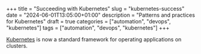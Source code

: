 +++
title = "Succeeding with Kubernetes"
slug = "kubernetes-success"
date = "2024-06-01T13:05:00+01:00"
description = "Patterns and practices for Kubernetes"
draft = true
categories = ["automation", "devops", "kubernetes"]
tags = ["automation", "devops", "kubernetes"]
+++

[Kubernetes](https://kubernetes.io/) is now a standard framework for operating applications on clusters.
